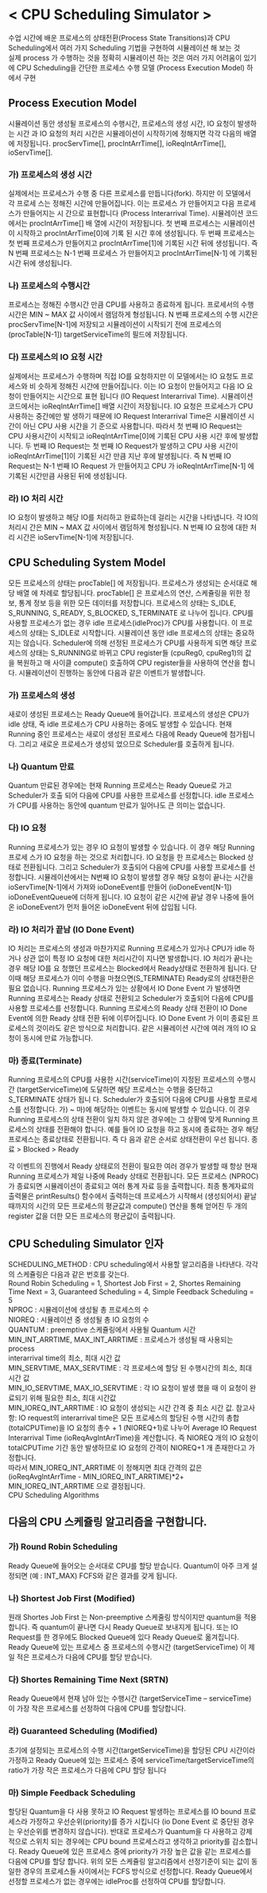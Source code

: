 # < CPU Scheduling Simulator >
수업 시간에 배운 프로세스의 상태전환(Process State Transitions)과 
CPU Scheduling에서 여러 가지 Scheduling 기법을 구현하여 시뮬레이션 해 보는 것  
실제 process 가 수행하는 것을 정확히 시뮬레이션 하는 것은 여러 가지 어려움이 있기에 CPU Scheduling을 간단한 프로세스 수행 모델 (Process Execution Model) 하에서 구현  
## Process Execution Model
시뮬레이션 동안 생성될 프로세스의 수행시간, 프로세스의 생성 시간, IO 요청이 발생하는 시간
과 IO 요청의 처리 시간은 시뮬레이션이 시작하기에 정해지면 각각 다음의 배열에 저장됩니다. procServTime[], procIntArrTime[], ioReqIntArrTime[], ioServTime[].
### 가) 프로세스의 생성 시간
실제에서는 프로세스가 수행 중 다른 프로세스를 만듭니다(fork). 하지만 이 모델에서 각 프로세
스는 정해진 시간에 만들어집니다. 이는 프로세스 가 만들어지고 다음 프로세스가 만들어지는 시
간으로 표현합니다 (Process Interarrival Time). 시뮬레이션 코드에서는 procIntArrTime[] 배
열에 시간이 저장됩니다. 첫 번째 프로세스는 시뮬레이션이 시작하고 procIntArrTime[0]에 기록
된 시간 후에 생성됩니다. 두 번째 프로세스는 첫 번째 프로세스가 만들어지고 
procIntArrTime[1]에 기록된 시간 뒤에 생성됩니다. 즉 N 번째 프로세스는 N-1 번째 프로세스
가 만들어지고 procIntArrTime[N-1] 에 기록된 시간 뒤에 생성됩니다.
### 나) 프로세스의 수행시간
프로세스는 정해진 수행시간 만큼 CPU를 사용하고 종료하게 됩니다. 프로세서의 수행시간은 
MIN ~ MAX 값 사이에서 램덤하게 형성됩니다. N 번째 프로세스의 수행 시간은 
procServTime[N-1]에 저장되고 시뮬레이션이 시작되기 전에 프로세스의 (procTable[N-1]) 
targetServiceTime의 필드에 저장됩니다.
### 다) 프로세스의 IO 요청 시간
실제에서는 프로세스가 수행하며 직접 IO를 요청하지만 이 모델에서는 IO 요청도 프로세스와 비
슷하게 정해진 시간에 만들어집니다. 이는 IO 요청이 만들어지고 다음 IO 요청이 만들어지는 
시간으로 표현 됩니다 (IO Request Interarrival Time). 시뮬레이션 코드에서는 
ioReqIntArrTime[] 배열 시간이 저장됩니다. IO 요청은 프로세스가 CPU 사용하는 중간에만 발
생하기 때문에 IO Request Interarrival Time은 시뮬레이션 시간이 아닌 CPU 사용 시간을 기
준으로 사용합니다. 따라서 첫 번째 IO Request는 CPU 사용시간이 시작되고 
ioReqIntArrTime[0]에 기록된 CPU 사용 시간 후에 발생합니다. 두 번째 IO Request는 첫 번째 
IO Request가 발생하고 CPU 사용 시간이 ioReqIntArrTime[1]이 기록된 시간 만큼 지난 후에 
발생됩니다. 즉 N 번째 IO Request는 N-1 번째 IO Request 가 만들어지고 CPU 가 
ioReqIntArrTime[N-1] 에 기록된 시간만큼 사용된 뒤에 생성됩니다.
### 라) IO 처리 시간
IO 요청이 발생하고 해당 IO를 처리하고 완료하는데 걸리는 시간을 나타냅니다. 각 IO의 처리시
간은 MIN ~ MAX 값 사이에서 램덤하게 형성됩니다. N 번째 IO 요청에 대한 처리 시간은 
ioServTime[N-1]에 저장됩니다.
## CPU Scheduling System Model
모든 프로세스의 상태는 procTable[] 에 저장됩니다. 프로세스가 생성되는 순서대로 해당 배열
에 차례로 할당됩니다. procTable[] 은 프로세스의 연산, 스케쥴링을 위한 정보, 통계 정보 등을 
위한 모든 데이터를 저장합니다. 프로세스의 상태는 S_IDLE, S_RUNNING, S_READY, S_BLOCKED, S_TERMINATE 로 나누어
집니다. CPU를 사용할 프로세스가 없는 경우 idle 프로세스(idleProc)가 CPU를 사용합니다. 이 
프로세스의 상태는 S_IDLE로 시작합니다. 시뮬레이션 동안 idle 프로세스의 상태는 중요하지는 
않습니다. Scheduler에 의해 선정된 프로세스가 CPU를 사용하게 되면 해당 프로세스의 상태는 
S_RUNNING로 바뀌고 CPU register들 (cpuReg0, cpuReg1)의 값 을 복원하고 매 사이클 
compute() 호출하여 CPU register들을 사용하여 연산을 합니다. 시뮬레이션이 진행하는 동안에 
다음과 같은 이벤트가 발생합니다.
###  가) 프로세스의 생성 
새로이 생성된 프로세스는 Ready Queue에 들어갑니다. 프로세스의 생성은 CPU가 idle 상태, 즉 idle 프로세스가 CPU 사용하는 중에도 발생할 수 있습니다. 현재 Running 중인 프로세스는 
새로이 생성된 프로세스 다음에 Ready Queue에 첨가됩니다. 그리고 새로운 프로세스가 생성되
었으므로 Scheduler를 호출하게 됩니다.
### 나) Quantum 만료
Quantum 만료된 경우에는 현재 Running 프로세스는 Ready Queue로 가고 Scheduler가 호출
되어 다음에 CPU를 사용한 프로세스를 선정합니다. idle 프로세스가 CPU를 사용하는 동안에 
quantum 만료가 일어나도 큰 의미는 없습니다.
### 다) IO 요청
Running 프로세스가 있는 경우 IO 요청이 발생할 수 있습니다. 이 경우 해당 Running 프로세
스가 IO 요청을 하는 것으로 처리합니다. IO 요청을 한 프로세스는 Blocked 상태로 전환됩니다. 그리고 Scheduler가 호출되어 다음에 CPU를 사용할 프로세스를 선정합니다. 시뮬레이션에서는 
N번째 IO 요청이 발생할 경우 해당 요청이 끝나는 시간을 ioServTime[N-1]에서 가져와 
ioDoneEvent를 만들어 (ioDoneEvent[N-1]) ioDoneEventQueue에 더하게 됩니다. IO 요청이 
같은 시간에 끝날 경우 나중에 들어온 ioDoneEvent가 먼저 들어온 ioDoneEvent 뒤에 삽입됩
니다.
### 라) IO 처리가 끝남 (IO Done Event)
IO 처리는 프로세스의 생성과 마찬가지로 Running 프로세스가 있거나 CPU가 idle 하거나 상관
없이 특정 IO 요청에 대한 처리시간이 지나면 발생합니다. IO 처리가 끝나는 경우 해당 IO를 요
청했던 프로세스는 Blocked에서 Ready상태로 전환하게 됩니다. 단 이때 해당 프로세스가 이미 
수행을 마쳤으면(S_TERMINATE) Ready로의 상태전환은 필요 없습니다. Running 프로세스가 
있는 상황에서 IO Done Event 가 발생하면 Running 프로세스는 Ready 상태로 전환되고 
Scheduler가 호출되어 다음에 CPU를 사용할 프로세스를 선정합니다. Running 프로세스의 
Ready 상태 전환이 IO Done Event에 의한 Ready 상태 전환 뒤에 이루어집니다. IO Done 
Event 가 이미 종료된 프로세스의 것이라도 같은 방식으로 처리합니다. 같은 시뮬레이션 시간에 
여러 개의 IO 요청이 동시에 만료 가능합니다.
### 마) 종료(Terminate)
Running 프로세스의 CPU를 사용한 시간(serviceTime)이 지정된 프로세스의 수행시간
(targetServiceTime)에 도달하면 해당 프로세스는 수행을 중단하고 S_TERMINATE 상태가 됩니
다. Scheduler가 호출되어 다음에 CPU를 사용할 프로세스를 선정합니다. 가) ~ 마)에 해당하는 이벤트는 동시에 발생할 수 있습니다. 이 경우 Running 프로세스의 상태 
전환이 일치 하지 않은 경우에는 그 상황에 맞게 Running 프로세스의 상태를 전환해야 합니다. 예를 들어 IO 요청을 하고 동시에 종료하는 경우 해당 프로세스는 종료상태로 전환됩니다. 즉 다
음과 같은 순서로 상태전환이 우선 됩니다. 종료 > Blocked > Ready

각 이벤트의 진행에서 Ready 상태로의 전환이 필요한 여러 경우가 발생할 때 항상 현재 Running 프로세스가 제일 나중에 Ready 상태로 전환됩니다.
모든 프로세스 (NPROC)가 종료되면 시뮬레이션이 종료되고 여러 통계 자료 등을 출력합니다.
최종 통계자료의 출력물은 printResults() 함수에서 출력하는데 프로세스가 시작해서 (생성되어서) 끝날 때까지의 시간의 모든 프로세스의 평균값과 compute() 연산을 통해 얻어진 두 개의 
register 값을 더한 모든 프로세스의 평균값이 출력됩니다.
## CPU Scheduling Simulator 인자
SCHEDULING_METHOD : CPU scheduling에서 사용할 알고리즘을 나타낸다. 각각의 스케쥴링은 다음과 같은 번호를 갖는다.  
Round Robin Scheduling = 1, Shortest Job First = 2, Shortes Remaining Time Next = 3, Guaranteed Scheduling = 4, Simple Feedback Scheduling = 5  
NPROC : 시뮬레이션에 생성될 총 프로세스의 수  
NIOREQ : 시뮬레이션 중 생성될 총 IO 요청의 수  
QUANTUM : preemptive 스케쥴링에서 사용될 Quantum 시간  
MIN_INT_ARRTIME, MAX_INT_ARRTIME : 프로세스가 생성될 때 사용되는 process  
interarrival time의 최소, 최대 시간 값  
MIN_SERVTIME, MAX_SERVTIME : 각 프로세스에 할당 된 수행시간의 최소, 최대 시간 값  
MIN_IO_SERVTIME, MAX_IO_SERVTIME : 각 IO 요청이 발생 했을 때 이 요청이 완료되기 위해 필요한 최소, 최대 시간값  
MIN_IOREQ_INT_ARRTIME : IO 요청이 생성되는 시간 간격 중 최소 시간 값. 참고사항: IO request의 interarrival time은 모든 프로세스의 할당된 수행 시간의 총합  
(totalCPUTime)을 IO 요청의 총수 + 1 (NIOREQ+1)로 나누어 Average IO Request   
Interarrival Time (ioReqAvgIntArrTime)을 계산합니다. 즉 NIOREQ 개의 IO 요청이 totalCPUTime 기간 동안 발생하므로 IO 요청의 간격이 NIOREQ+1 개 존재한다고 가정합니다.  
따라서 MIN_IOREQ_INT_ARRTIME 이 정해지면 최대 간격의 값은 (ioReqAvgIntArrTime - MIN_IOREQ_INT_ARRTIME)*2+ MIN_IOREQ_INT_ARRTIME 으로 결정됩니다.  
CPU Scheduling Algorithms  
## 다음의 CPU 스케쥴링 알고리즘을 구현합니다.
### 가) Round Robin Scheduling
Ready Queue에 들어오는 순서대로 CPU를 할당 받습니다. Quantum이 아주 크게 설정되면 (예 : INT_MAX) FCFS와 같은 결과를 갖게 됩니다.
### 나) Shortest Job First (Modified)
원래 Shortes Job First 는 Non-preemptive 스케줄링 방식이지만 quantum을 적용합니다. 즉 quantum이 끝나면 다시 Ready Queue로 보내지게 됩니다.
또는 IO Request를 한 경우에도 Blocked Queue에 있다 Ready Queue로 옮겨집니다. Ready Queue에 있는 프로세스 중 프로세스의 수행시간 (targetServiceTime) 이 제일 적은 프로세스가 다음에 CPU를 할당 받습니다.
### 다) Shortes Remaining Time Next (SRTN)
Ready Queue에서 현재 남아 있는 수행시간 (targetServiceTime – serviceTime) 이 가장 작은 프로세스를 선정하여 다음에 CPU를 할당합니다.
### 라) Guaranteed Scheduling (Modified)
초기에 설정되는 프로세스의 수행 시간(targetServiceTime)을 할당된 CPU 시간이라 가정하고 Ready Queue에 있는 프로세스 중에 serviceTime/targetServiceTime의 ratio가 가장 작은 
프로세스가 다음에 CPU 할당 됩니다
### 마) Simple Feedback Scheduling
할당된 Quantum을 다 사용 못하고 IO Request 발생하는 프로세스를 IO bound 프로세스라 가정하고 우선순위(priority)를 증가 시킵니다 (io Done Event 로 중단된 경우는 우선순위를 
변경하지 않습니다). 반대로 프로세스가 Quantum을 다 사용하고 강제적으로 스위치 되는 경우에는 CPU bound 프로세스라고 생각하고 priority를 감소합니다. 
Ready Queue에 있은 프로세스 중에 priority가 가장 높은 값을 같는 프로세스를 다음에 CPU를 
할당 합니다. 위의 모든 스케쥴링 알고리즘에서 선정기준이 되는 값이 동일한 경우의 프로세스들 사이에서는 FCFS 방식으로 선정합니다.
Ready Queue에서 선정할 프로세스가 없는 경우에는 idleProc를 선정하여 CPU를 할당합니다.
